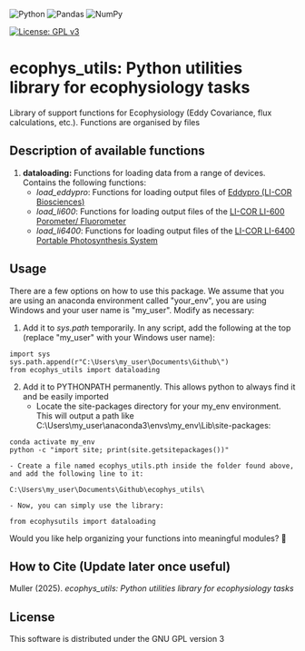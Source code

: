 ![Python](https://img.shields.io/badge/python-3670A0?style=for-the-badge&logo=python&logoColor=ffdd54)
![Pandas](https://img.shields.io/badge/pandas-%23150458.svg?style=for-the-badge&logo=pandas&logoColor=white)
![NumPy](https://img.shields.io/badge/numpy-%23013243.svg?style=for-the-badge&logo=numpy&logoColor=white)


[![License: GPL v3](https://img.shields.io/badge/License-GPLv3-blue.svg)](https://www.gnu.org/licenses/gpl-3.0)

# ecophys_utils: Python utilities library for ecophysiology tasks

Library of support functions for Ecophysiology (Eddy Covariance, flux calculations, etc.). Functions are organised by files

## Description of available functions

1. **dataloading:** Functions for loading data from a range of devices. Contains the following functions:
    - _load_eddypro_: Functions for loading output files of [Eddypro (LI-COR Biosciences)](https://www.licor.com/support/EddyPro/software.html)
	- _load_li600_: Functions for loading output files of the [LI-COR LI-600 Porometer/ Fluorometer](https://www.licor.com/products/LI-600)
	- _load_li6400_: Functions for loading output files of the [LI-COR LI-6400 Portable Photosynthesis System](https://www.licor.com/support/LI-6400/topics/system-description.html)
	
## Usage

There are a few options on how to use this package. We assume that you are using an anaconda environment called "your_env", you are using Windows and your user name is "my_user". Modify as necessary:

1. Add it to _sys.path_ temporarily. In any script, add the following at the top (replace "my_user" with your Windows user name):

```
import sys
sys.path.append(r"C:\Users\my_user\Documents\Github\")
from ecophys_utils import dataloading
```

2. Add it to PYTHONPATH permanently. This allows python to always find it and be easily imported
    - Locate the site-packages directory for your my_env environment. This will output a path like C:\Users\my_user\anaconda3\envs\my_env\Lib\site-packages\:
```
conda activate my_env
python -c "import site; print(site.getsitepackages())"
```


    - Create a file named ecophys_utils.pth inside the folder found above, and add the following line to it:
	
```
C:\Users\my_user\Documents\Github\ecophys_utils\
```


    - Now, you can simply use the library:

```
from ecophysutils import dataloading
```

Would you like help organizing your functions into meaningful modules? 🚀

## How to Cite (Update later once useful)

Muller (2025). *ecophys_utils: Python utilities library for ecophysiology tasks*

## License

This software is distributed under the GNU GPL version 3

